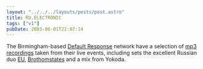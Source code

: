 ```yaml
---
layout: "../../../layouts/posts/post.astro"
title: RU.ELECTRONIC
tags: ["v1"]
pubDate: 2003-06-01T22:07:14
---
```


The Birmingham-based [Default Response][1] network have a selection of [mp3 recordings][2] taken from their live events, including sets the excellent Russian duo [EU][3], [Brothomstates][4] and a mix from Yokoda.

[1]: http://www.defaultresponse.com/
[2]: http://www.defaultresponse.com/audio/ "Default Response: Latest Audio . Audio Archive"
[3]: http://www.defaultresponse.com/artists/full.php?id=23 "Default Response: EU"
[4]: http://www.defaultresponse.com/artists/full.php?id=7 "Default Response: Brothomstates"
